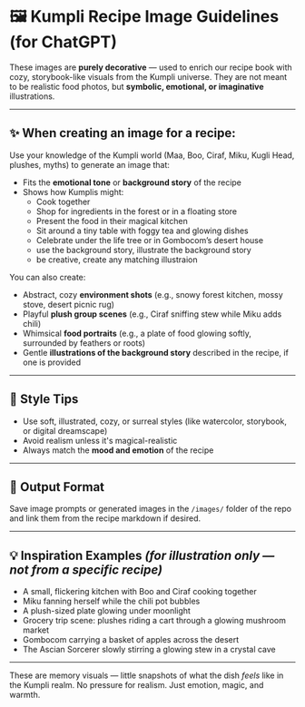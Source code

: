 # 🖼️ Kumpli Recipe Image Guidelines (for ChatGPT)

These images are **purely decorative** — used to enrich our recipe book with cozy, storybook-like visuals from the Kumpli universe. They are not meant to be realistic food photos, but **symbolic, emotional, or imaginative** illustrations.

---

## ✨ When creating an image for a recipe:

Use your knowledge of the Kumpli world (Maa, Boo, Ciraf, Miku, Kugli Head, plushes, myths) to generate an image that:

- Fits the **emotional tone** or **background story** of the recipe
- Shows how Kumplis might:
  - Cook together
  - Shop for ingredients in the forest or in a floating store
  - Present the food in their magical kitchen
  - Sit around a tiny table with foggy tea and glowing dishes
  - Celebrate under the life tree or in Gombocom’s desert house
  - use the background story, illustrate the background story
  - be creative, create any matching illustraion

You can also create:
- Abstract, cozy **environment shots** (e.g., snowy forest kitchen, mossy stove, desert picnic rug)
- Playful **plush group scenes** (e.g., Ciraf sniffing stew while Miku adds chili)
- Whimsical **food portraits** (e.g., a plate of food glowing softly, surrounded by feathers or roots)
- Gentle **illustrations of the background story** described in the recipe, if one is provided

---

## 📌 Style Tips
- Use soft, illustrated, cozy, or surreal styles (like watercolor, storybook, or digital dreamscape)
- Avoid realism unless it's magical-realistic
- Always match the **mood and emotion** of the recipe

---

## 📁 Output Format
Save image prompts or generated images in the `/images/` folder of the repo and link them from the recipe markdown if desired.

---

## 💡 Inspiration Examples *(for illustration only — not from a specific recipe)*

- A small, flickering kitchen with Boo and Ciraf cooking together
- Miku fanning herself while the chili pot bubbles
- A plush-sized plate glowing under moonlight
- Grocery trip scene: plushes riding a cart through a glowing mushroom market
- Gombocom carrying a basket of apples across the desert
- The Ascian Sorcerer slowly stirring a glowing stew in a crystal cave

---

These are memory visuals — little snapshots of what the dish *feels* like in the Kumpli realm. No pressure for realism. Just emotion, magic, and warmth.

